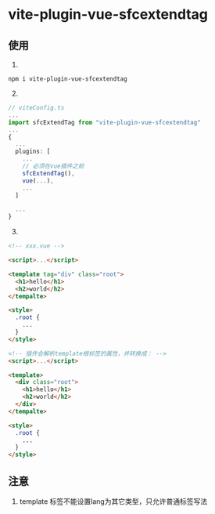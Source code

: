 # vite-plugin-vue-sfcextendtag

## 使用

1. 
```
npm i vite-plugin-vue-sfcextendtag
```

2. 

```typescript
// viteConfig.ts
...
import sfcExtendTag from "vite-plugin-vue-sfcextendtag"
...
{
  ...
  plugins: [
    ...
    // 必须在vue插件之前
    sfcExtendTag(),
    vue(...),
    ...
  ]

  ...
}


```

3. 

```html
<!-- xxx.vue -->

<script>...</script>

<template tag="div" class="root">
  <h1>hello</h1>
  <h2>world</h2>
</tempalte>

<style>
  .root {
    ...
  }
</style>

<!-- 插件会解析template根标签的属性，并转换成： -->
<script>...</script>

<template>
  <div class="root">
    <h1>hello</h1>
    <h2>world</h2>
  </div>
</tempalte>

<style>
  .root {
    ...
  }
</style>

```

## 注意
1. template 标签不能设置lang为其它类型，只允许普通标签写法